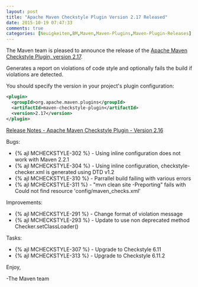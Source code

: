 ```yaml
---
layout: post
title: "Apache Maven Checkstyle Plugin Version 2.17 Released"
date: 2015-10-19 07:47:33
comments: true
categories: [Neuigkeiten,BM,Maven,Maven-Plugins,Maven-Plugin-Releases]
---
```

The Maven team is pleased to announce the release of the 
[Apache Maven Checkstyle Plugin, version 2.17](http://maven.apache.org/plugins/maven-checkstyle-plugin/).

Generates a report on violations of code style and optionally fails the build if violations are detected.

You should specify the version in your project's plugin configuration:

``` xml
<plugin>
  <groupId>org.apache.maven.plugins</groupId>
  <artifactId>maven-checkstyle-plugin</artifactId>
  <version>2.17</version>
</plugin>
``` 

<!-- more -->

[Release Notes - Apache Maven Checkstyle Plugin - Version 2.16](https://issues.apache.org/jira/secure/ReleaseNote.jspa?projectId=12317223&version=12333072)

Bugs:

 * {% ajl MCHECKSTYLE-302 %} - Using inline configuration does not work with Maven 2.2.1
 * {% ajl MCHECKSTYLE-304 %} - Using inline configuration, checkstyle-checker.xml is generated using DTD v1.2
 * {% ajl MCHECKSTYLE-310 %} - Parrallel build failing with various errors
 * {% ajl MCHECKSTYLE-311 %} - "mvn clean site -Preporting" fails with Could not find resource 'config/maven_checks.xml'

Improvements:

 * {% ajl MCHECKSTYLE-291 %} - Change format of violation message
 * {% ajl MCHECKSTYLE-293 %} - Update to use non deprecated method Checker.setClassLoader()

Tasks:

 * {% ajl MCHECKSTYLE-307 %} - Upgrade to Checkstyle 6.11
 * {% ajl MCHECKSTYLE-313 %} - Upgrade to Checkstyle 6.11.2


Enjoy,

-The Maven team

